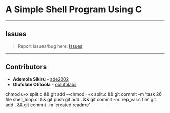 # A Simple Shell Program Using C

---

## Issues

> Report issues/bug here: [Issues](https://github.com/oolufolabii/simple_shell/issues)

---

## Contributors

+ **Ademola Sikiru** - [ade2002](https://github.com/Ade2002/)
+ **Olufolabi Otitoola** - [oolufolabii](github.com/oolufolabii/)


chmod u+x split.c && git add --chmod=+x split.c && git commit -m 'task 26 file shell_loop.c' && git push
git add .  && git commit -m 'rep_var.c file'
git add . && git commit -m 'created readme'
